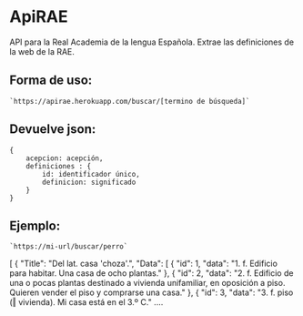 
# ApiRAE

API para la Real Academia de la lengua Española.
Extrae las definiciones de la web de la RAE.

## Forma de uso:
    `https://apirae.herokuapp.com/buscar/[termino de búsqueda]`

## Devuelve json:
    {
        acepcion: acepción,
        definiciones : {
            id: identificador único,
            definicion: significado
        }
    }

## Ejemplo:
    `https://mi-url/buscar/perro` 

[
  {
    "Title": "Del lat. casa 'choza'.",
    "Data": [
      {
        "id": 1,
        "data": "1. f. Edificio para habitar. Una casa de ocho plantas."
      },
      {
        "id": 2,
        "data": "2. f. Edificio de una o pocas plantas destinado a vivienda unifamiliar, en oposición a piso. Quieren vender el piso y comprarse una casa."
      },
      {
        "id": 3,
        "data": "3. f. piso (‖ vivienda). Mi casa está en el 3.º C."
        ....
